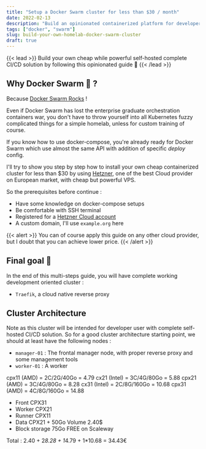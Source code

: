 ```yaml
---
title: "Setup a Docker Swarm cluster for less than $30 / month"
date: 2022-02-13
description: "Build an opinionated containerized platform for developer..."
tags: ["docker", "swarm"]
slug: build-your-own-homelab-docker-swarm-cluster
draft: true
---
```


{{< lead >}}
Build your own cheap while powerful self-hosted complete CI/CD solution by following this opinionated guide 🎉
{{< /lead >}}

## Why Docker Swarm 🧐 ?

Because [Docker Swarm Rocks](https://dockerswarm.rocks/) !

Even if Docker Swarm has lost the enterprise graduate orchestration containers war, you don't have to throw yourself into all Kubernetes fuzzy complicated things for a simple homelab, unless for custom training of course.

If you know how to use docker-compose, you're already ready for Docker Swarm which use almost the same API with addition of specific *deploy* config.

I'll try to show you step by step how to install your own cheap containerized cluster for less than $30 by using [Hetzner](https://www.hetzner.com/), one of the best Cloud provider on European market, with cheap but powerful VPS.

So the prerequisites before continue :

* Have some knowledge on docker-compose setups
* Be comfortable with SSH terminal
* Registered for a [Hetzner Cloud account](https://accounts.hetzner.com/signUp)
* A custom domain, I'll use `example.org` here

{{< alert >}}
You can of course apply this guide on any other cloud provider, but I doubt that you can achieve lower price.
{{< /alert >}}

## Final goal 🎯

In the end of this multi-steps guide, you will have complete working development oriented cluster :

* `Traefik`, a cloud native reverse proxy

## Cluster Architecture

Note as this cluster will be intended for developer user with complete self-hosted CI/CD solution. So for a good cluster architecture starting point, we should at least have the following nodes :

* `manager-01` : The frontal manager node, with proper reverse proxy and some management tools
* `worker-01` : A worker

cpx11 (AMD) = 2C/2G/40Go = 4.79
cx21 (Intel) = 3C/4G/80Go = 5.88
cpx21 (AMD) = 3C/4G/80Go = 8.28
cx31 (Intel) = 2C/8G/160Go = 10.68
cpx31 (AMD) = 4C/8G/160Go = 14.88

* Front CPX31
* Worker CPX21
* Runner CPX11
* Data CPX21 + 50Go Volume 2.40$
* Block storage 75Go FREE on Scaleway

Total : 2.40 + 2*8.28 + 1*4.79 + 1*10.68 = 34.43€
